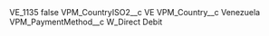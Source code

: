 <?xml version="1.0" encoding="UTF-8"?>
<CustomMetadata xmlns="http://soap.sforce.com/2006/04/metadata" xmlns:xsi="http://www.w3.org/2001/XMLSchema-instance" xmlns:xsd="http://www.w3.org/2001/XMLSchema">
    <label>VE_1135</label>
    <protected>false</protected>
    <values>
        <field>VPM_CountryISO2__c</field>
        <value xsi:type="xsd:string">VE</value>
    </values>
    <values>
        <field>VPM_Country__c</field>
        <value xsi:type="xsd:string">Venezuela</value>
    </values>
    <values>
        <field>VPM_PaymentMethod__c</field>
        <value xsi:type="xsd:string">W_Direct Debit</value>
    </values>
</CustomMetadata>
